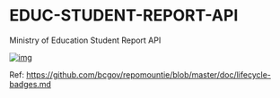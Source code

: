 # EDUC-STUDENT-REPORT-API
Ministry of Education Student Report API

[![img](https://img.shields.io/badge/Lifecycle-Experimental-339999)](https://github.com/bcgov/repomountie/blob/master/doc/lifecycle-badges.md)

Ref: https://github.com/bcgov/repomountie/blob/master/doc/lifecycle-badges.md
